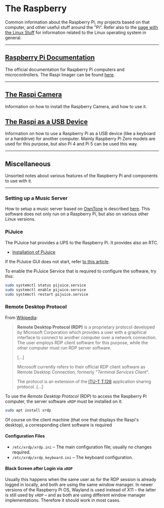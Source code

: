 # The Raspberry

Common information about the Raspberry Pi, my projects based on that computer, and other useful stuff around the "Pi". Refer also to the [page with the Linux Stuff](https://github.com/tquadrat/tquadrat.github.io/blob/main/stuff/LinuxStuff.md#linux-stuff) for information related to the Linux operating system in general.

---
## [Raspberry Pi Documentation](https://www.raspberrypi.com/documentation/computers/raspberry-pi.html)

The official documentation for Raspberry Pi computers and microcontrollers. The Raspi Imager can be found [here](https://www.raspberrypi.com/software/).

---
## [The Raspi Camera](raspi/CameraStuff.md)

Information on how to install the Raspberry Camera, and how to use it.

## [The Raspi as a USB Device](raspi/RaspiAsKeyboard.md)

Information on how to use a Raspberry&nbsp;Pi as a USB device (like a keyboard or a harddrive) for another computer. Mainly Raspberry&nbsp;Pi&nbsp;Zero models are used for this purpose, but also Pi&nbsp;4 and Pi&nbsp;5 can be used this way.

---
## Miscellaneous

Unsorted notes about various features of the Raspberry Pi and components to use with it.

---
### Setting up a Music Server

How to setup a music server based on [OwnTone](https://owntone.github.io/owntone-server/) is described [here](MusicServer.md). This software does not only run on a Raspberry&nbsp;Pi, but also on various other Linux versions.

### PiJuice

The PiJuice hat provides a UPS to the Raspberry Pi. It provides also an RTC.

  - [Installation of PiJuice](https://learn.pi-supply.com/make/pijuice-quick-start-guide-faq/#software-installation)

If the PiJuice GUI does not start, refer [to this article](https://github.com/PiSupply/PiJuice/issues/1000).

To enable the PiJuice Service that is required to configure the software, try this:
```bash
sudo systemctl status pijuice.service
sudo systemctl enable pijuice.service
sudo systemctl restart pijuice.service
```

### Remote Desktop Protocol

From [Wikipedia](https://en.wikipedia.org/wiki/Remote_Desktop_Protocol): 

> **Remote Desktop Protocol (RDP)** is a proprietary protocol developed by Microsoft Corporation which provides a user with a graphical interface to connect to another computer over a network connection. The user employs RDP client software for this purpose, while the other computer must run RDP server software.
>
> […]
>
> Microsoft currently refers to their official RDP client software as Remote Desktop Connection, formerly "*Terminal Services Client*".
>
> The protocol is an extension of the [ITU-T T.128](https://en.wikipedia.org/wiki/T.120) application sharing protocol. […]

To use the *Remote Desktop Protocol* (RDP) to access the Raspberry&nbsp;Pi computer, the server software `xRDP` must be installed on it:
```bash
sudo apt install xrdp
```

Of course on the client machine (that one that displays the Raspi's desktop), a corresponding client software is required

#### Configuration Files

  - `/etc/xrdp/xrdp.ini` – The main configuration file; usually no changes required.
  - `/etc/xrdp/xrdp_keyboard.ini` – The keyboard configuration. 

#### Black Screen after Login via `xRDP`

Usually this happens when the same user as for the RDP session is already logged in locally, and both are using the same window manager. In newer versions of the Raspberry&nbsp;Pi&nbsp;OS, Wayland is used instead of X11 – the latter is still used by `xRDP` – and as both are using different window manager implementations. Therefore it should work in most cases.
